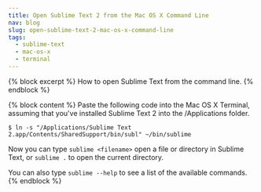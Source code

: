 ```yaml
---
title: Open Sublime Text 2 from the Mac OS X Command Line
nav: blog
slug: open-sublime-text-2-mac-os-x-command-line
tags:
  - sublime-text
  - mac-os-x
  - terminal
---
```

{% block excerpt %}
How to open Sublime Text from the command line.
{% endblock %}

{% block content %}
Paste the following code into the Mac OS X Terminal, assuming that you've installed Sublime Text 2 into the /Applications folder.

    $ ln -s "/Applications/Sublime Text 2.app/Contents/SharedSupport/bin/subl" ~/bin/sublime

Now you can type `sublime <filename>` open a file or directory in Sublime Text, or `sublime .` to open the current directory.

You can also type `sublime --help` to see a list of the available commands.
{% endblock %}
